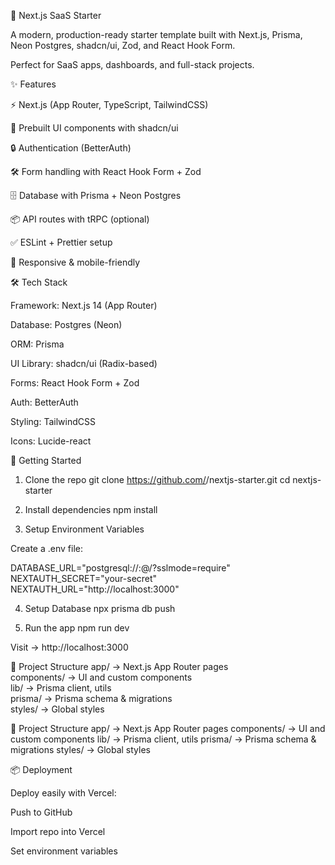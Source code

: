 🚀 Next.js SaaS Starter

A modern, production-ready starter template built with Next.js, Prisma, Neon Postgres, shadcn/ui, Zod, and React Hook Form.

Perfect for SaaS apps, dashboards, and full-stack projects.

✨ Features

⚡ Next.js (App Router, TypeScript, TailwindCSS)

🎨 Prebuilt UI components with shadcn/ui

🔒 Authentication (BetterAuth)

🛠️ Form handling with React Hook Form + Zod

🗄️ Database with Prisma + Neon Postgres

📦 API routes with tRPC (optional)

✅ ESLint + Prettier setup

📱 Responsive & mobile-friendly

🛠️ Tech Stack

Framework: Next.js 14 (App Router)

Database: Postgres (Neon)

ORM: Prisma

UI Library: shadcn/ui (Radix-based)

Forms: React Hook Form + Zod

Auth: BetterAuth

Styling: TailwindCSS

Icons: Lucide-react

🚀 Getting Started
1. Clone the repo
git clone https://github.com/<your-username>/nextjs-starter.git
cd nextjs-starter

2. Install dependencies
npm install

3. Setup Environment Variables

Create a .env file:

DATABASE_URL="postgresql://<user>:<password>@<host>/<db>?sslmode=require" <br/>
NEXTAUTH_SECRET="your-secret"<br/>
NEXTAUTH_URL="http://localhost:3000"

4. Setup Database
npx prisma db push

5. Run the app
npm run dev


Visit → http://localhost:3000

📂 Project Structure
app/             → Next.js App Router pages <br/>
components/      → UI and custom components <br/>
lib/             → Prisma client, utils <br/>
prisma/          → Prisma schema & migrations <br/>
styles/          → Global styles <br/>

📂 Project Structure
app/             → Next.js App Router pages
components/      → UI and custom components
lib/             → Prisma client, utils
prisma/          → Prisma schema & migrations
styles/          → Global styles

📦 Deployment

Deploy easily with Vercel:

Push to GitHub

Import repo into Vercel

Set environment variables
